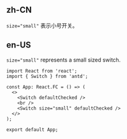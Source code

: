 ## zh-CN

`size="small"` 表示小号开关。

## en-US

`size="small"` represents a small sized switch.
```tsx
import React from 'react';
import { Switch } from 'antd';

const App: React.FC = () => (
  <>
    <Switch defaultChecked />
    <br />
    <Switch size="small" defaultChecked />
  </>
);

export default App;
```
